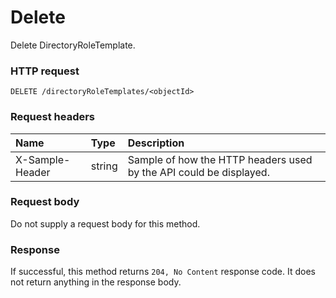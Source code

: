 # Delete

Delete DirectoryRoleTemplate.
### HTTP request
```http
DELETE /directoryRoleTemplates/<objectId>

```
### Request headers
| Name       | Type | Description|
|:---------------|:--------|:----------|
| X-Sample-Header  | string  | Sample of how the HTTP headers used by the API could be displayed.|

### Request body
Do not supply a request body for this method.


### Response
If successful, this method returns `204, No Content` response code. It does not return anything in the response body.

<!-- uuid: 301f0cae-551a-42f9-bc29-82caa02df125\n2015-10-09 15:13:49 UTC -->
